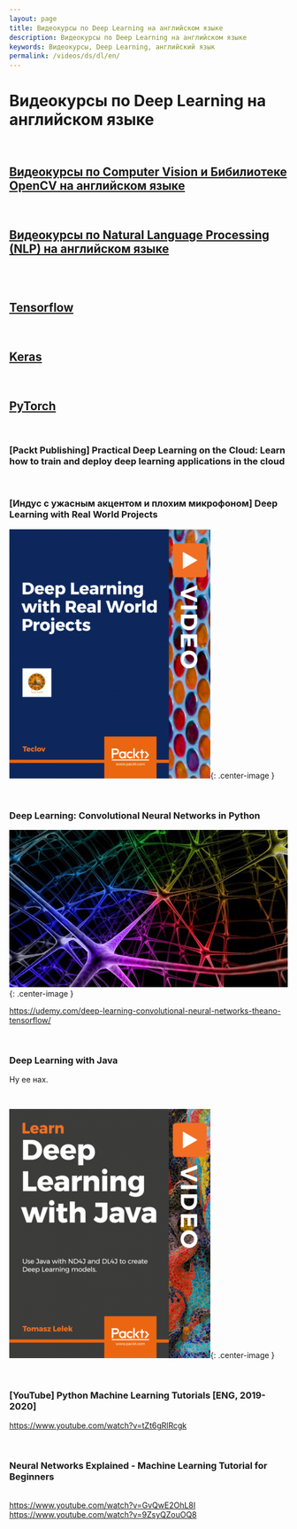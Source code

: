 ```yaml
---
layout: page
title: Видеокурсы по Deep Learning на английском языке
description: Видеокурсы по Deep Learning на английском языке
keywords: Видеокурсы, Deep Learning, английский язык
permalink: /videos/ds/dl/en/
---
```


# Видеокурсы по Deep Learning на английском языке

<br/>

## [Видеокурсы по Computer Vision и Бибилиотеке OpenCV на английском языке](/videos/ds/dl/cv/en/)

<br/>

## [Видеокурсы по Natural Language Processing (NLP) на английском языке](/videos/ds/dl/nlp/en/)

<br/>
<br/>

## [Tensorflow](/videos/ds/libs/tensorflow/en/)

<br/>

## [Keras](/videos/ds/libs/keras/en/)

<br/>

## [PyTorch](/videos/ds/libs/pytorch/en/)

<br/>

### [Packt Publishing] Practical Deep Learning on the Cloud: Learn how to train and deploy deep learning applications in the cloud

<br/>

### [Индус с ужасным акцентом и плохим микрофоном] Deep Learning with Real World Projects

![Deep Learning with Real World Projects](/img/videos/packtpub-deep-learning-with-real-world-projects.png 'Deep Learning with Real World Projects'){: .center-image }

<br/>

### Deep Learning: Convolutional Neural Networks in Python

![Deep Learning: Convolutional Neural Networks in Python](/img/videos/convolutional-neural-networks-in-python.jpg 'Deep Learning: Convolutional Neural Networks in Python'){: .center-image }

https://udemy.com/deep-learning-convolutional-neural-networks-theano-tensorflow/

<br/>

### Deep Learning with Java

Ну ее нах.

<br/>

![Deep Learning with Java](/img/videos/packtpub-deep-learning-with-java.png 'Deep Learning with Java'){: .center-image }

<br/>

### [YouTube] Python Machine Learning Tutorials [ENG, 2019-2020]

https://www.youtube.com/watch?v=tZt6gRlRcgk

<br/>

### Neural Networks Explained - Machine Learning Tutorial for Beginners

<br/> https://www.youtube.com/watch?v=GvQwE2OhL8I
<br/> https://www.youtube.com/watch?v=9ZsyQZouOQ8
